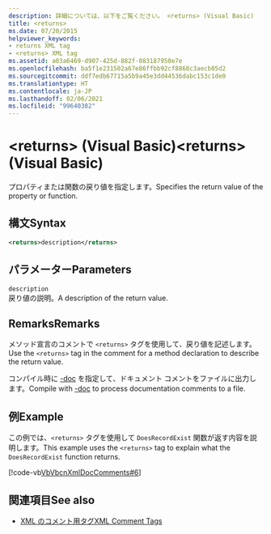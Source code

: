 ```yaml
---
description: 詳細については、以下をご覧ください。 <returns> (Visual Basic)
title: <returns>
ms.date: 07/20/2015
helpviewer_keywords:
- returns XML tag
- <returns> XML tag
ms.assetid: a03a6469-d907-425d-882f-083187950e7e
ms.openlocfilehash: ba5f1e231502a67e86ffbb92cf8868c3aecb05d2
ms.sourcegitcommit: ddf7edb67715a5b9a45e3dd44536dabc153c1de0
ms.translationtype: HT
ms.contentlocale: ja-JP
ms.lasthandoff: 02/06/2021
ms.locfileid: "99640382"
---
```

# <a name="returns-visual-basic"></a><span data-ttu-id="de5c8-103">\<returns> (Visual Basic)</span><span class="sxs-lookup"><span data-stu-id="de5c8-103">\<returns> (Visual Basic)</span></span>

<span data-ttu-id="de5c8-104">プロパティまたは関数の戻り値を指定します。</span><span class="sxs-lookup"><span data-stu-id="de5c8-104">Specifies the return value of the property or function.</span></span>  
  
## <a name="syntax"></a><span data-ttu-id="de5c8-105">構文</span><span class="sxs-lookup"><span data-stu-id="de5c8-105">Syntax</span></span>  
  
```xml  
<returns>description</returns>  
```  
  
## <a name="parameters"></a><span data-ttu-id="de5c8-106">パラメーター</span><span class="sxs-lookup"><span data-stu-id="de5c8-106">Parameters</span></span>  

 `description`  
 <span data-ttu-id="de5c8-107">戻り値の説明。</span><span class="sxs-lookup"><span data-stu-id="de5c8-107">A description of the return value.</span></span>  
  
## <a name="remarks"></a><span data-ttu-id="de5c8-108">Remarks</span><span class="sxs-lookup"><span data-stu-id="de5c8-108">Remarks</span></span>  

 <span data-ttu-id="de5c8-109">メソッド宣言のコメントで `<returns>` タグを使用して、戻り値を記述します。</span><span class="sxs-lookup"><span data-stu-id="de5c8-109">Use the `<returns>` tag in the comment for a method declaration to describe the return value.</span></span>  
  
 <span data-ttu-id="de5c8-110">コンパイル時に [-doc](../../reference/command-line-compiler/doc.md) を指定して、ドキュメント コメントをファイルに出力します。</span><span class="sxs-lookup"><span data-stu-id="de5c8-110">Compile with [-doc](../../reference/command-line-compiler/doc.md) to process documentation comments to a file.</span></span>  
  
## <a name="example"></a><span data-ttu-id="de5c8-111">例</span><span class="sxs-lookup"><span data-stu-id="de5c8-111">Example</span></span>  

 <span data-ttu-id="de5c8-112">この例では、`<returns>` タグを使用して `DoesRecordExist` 関数が返す内容を説明します。</span><span class="sxs-lookup"><span data-stu-id="de5c8-112">This example uses the `<returns>` tag to explain what the `DoesRecordExist` function returns.</span></span>  
  
 [!code-vb[VbVbcnXmlDocComments#6](~/samples/snippets/visualbasic/VS_Snippets_VBCSharp/VbVbcnXmlDocComments/VB/Class1.vb#6)]  
  
## <a name="see-also"></a><span data-ttu-id="de5c8-113">関連項目</span><span class="sxs-lookup"><span data-stu-id="de5c8-113">See also</span></span>

- [<span data-ttu-id="de5c8-114">XML のコメント用タグ</span><span class="sxs-lookup"><span data-stu-id="de5c8-114">XML Comment Tags</span></span>](index.md)

